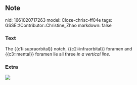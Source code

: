 ## Note
nid: 1661020717263
model: Cloze-chrisc-ff04e
tags: GSSE::!Contributor::Christine_Zhao
markdown: false

### Text
<div>
  <div>
    <div>
      <div>
        The {{c1::supraorbital}} notch, {{c2::infraorbital}}
        foramen and {{c3::mental}} foramen lie all three
        <span style="font-style: italic;">in a vertical
        line.</span>
      </div>
    </div>
  </div>
</div>

### Extra
<img src="Screen%20Shot%202021-07-29%20at%207.24.32%20pm.png">
